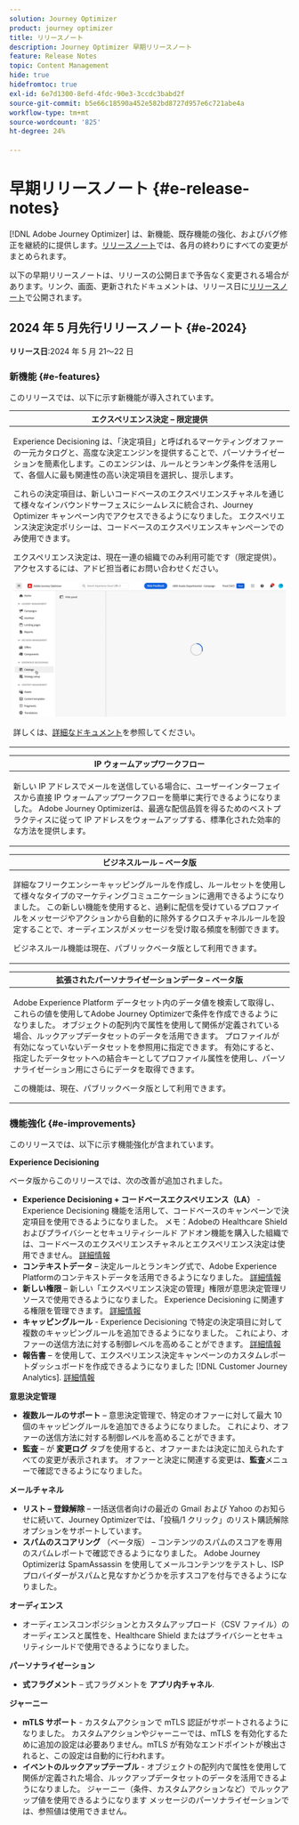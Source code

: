 ```yaml
---
solution: Journey Optimizer
product: journey optimizer
title: リリースノート
description: Journey Optimizer 早期リリースノート
feature: Release Notes
topic: Content Management
hide: true
hidefromtoc: true
exl-id: 6e7d1300-8efd-4fdc-90e3-3ccdc3babd2f
source-git-commit: b5e66c18590a452e582bd8727d957e6c721abe4a
workflow-type: tm+mt
source-wordcount: '825'
ht-degree: 24%

---
```


# 早期リリースノート {#e-release-notes}

[!DNL Adobe Journey Optimizer] は、新機能、既存機能の強化、およびバグ修正を継続的に提供します。[リリースノート](release-notes.md)では、各月の終わりにすべての変更がまとめられます。

以下の早期リリースノートは、リリースの公開日まで予告なく変更される場合があります。リンク、画面、更新されたドキュメントは、リリース日に[リリースノート](release-notes.md)で公開されます。

## 2024 年 5 月先行リリースノート {#e-2024}

**リリース日**:2024 年 5 月 21～22 日

### 新機能 {#e-features}

このリリースでは、以下に示す新機能が導入されています。


<table>
<thead>
<tr>
<th><strong>エクスペリエンス決定 – 限定提供</strong><br/></th>
</tr>
</thead>
<tbody>
<tr>
<td>
<p>Experience Decisioning は、「決定項目」と呼ばれるマーケティングオファーの一元カタログと、高度な決定エンジンを提供することで、パーソナライゼーションを簡素化します。このエンジンは、ルールとランキング条件を活用して、各個人に最も関連性の高い決定項目を選択し、提示します。</p>
<p>これらの決定項目は、新しいコードベースのエクスペリエンスチャネルを通じて様々なインバウンドサーフェスにシームレスに統合され、Journey Optimizer キャンペーン内でアクセスできるようになりました。 エクスペリエンス決定決定ポリシーは、コードベースのエクスペリエンスキャンペーンでのみ使用できます。</p>
<p>エクスペリエンス決定は、現在一連の組織でのみ利用可能です（限定提供）。アクセスするには、アドビ担当者にお問い合わせください。</p>
<img src="assets/do-not-localize/gif-exd.gif"/>
<p>詳しくは、<a href="../experience-decisioning/gs-experience-decisioning.md">詳細なドキュメント</a>を参照してください。</p>
</td>
</tr>
</tbody>
</table>


<table>
<thead>
<tr>
<th><strong>IP ウォームアップワークフロー</strong><br/></th>
</tr>
</thead>
<tbody>
<tr>
<td>
<p>新しい IP アドレスでメールを送信している場合に、ユーザーインターフェイスから直接 IP ウォームアップワークフローを簡単に実行できるようになりました。 Adobe Journey Optimizerは、最適な配信品質を得るためのベストプラクティスに従って IP アドレスをウォームアップする、標準化された効率的な方法を提供します。</p>
<!--p>For more information, refer to the <a href="../configuration/ip-warmup-gs.md">detailed documentation</a>.</p-->
</td>
</tr>
</tbody>
</table>

<table>
<thead>
<tr>
<th><strong>ビジネスルール – ベータ版</strong><br/></th>
</tr>
</thead>
<tbody>
<tr>
<td>
<p>詳細なフリークエンシーキャッピングルールを作成し、ルールセットを使用して様々なタイプのマーケティングコミュニケーションに適用できるようになりました。 この新しい機能を使用すると、過剰に配信を受けているプロファイルをメッセージやアクションから自動的に除外するクロスチャネルルールを設定することで、オーディエンスがメッセージを受け取る頻度を制御できます。</p>
<p>ビジネスルール機能は現在、パブリックベータ版として利用できます。</p>
<!--p>For more information, refer to the <a href="../configuration/business-rules.md">detailed documentation</a>.</p-->
</td>
</tr>
</tbody>
</table>


<table>
<thead>
<tr>
<th><strong>拡張されたパーソナライゼーションデータ – ベータ版</strong><br/></th>
</tr>
</thead>
<tbody>
<tr>
<td>
<p>Adobe Experience Platform データセット内のデータ値を検索して取得し、これらの値を使用してAdobe Journey Optimizerで条件を作成できるようになりました。 オブジェクトの配列内で属性を使用して関係が定義されている場合、ルックアップデータセットのデータを活用できます。 プロファイルが有効になっていないデータセットを参照用に指定できます。 有効にすると、指定したデータセットへの結合キーとしてプロファイル属性を使用し、パーソナライゼーション用にさらにデータを取得できます。</p>
<p>この機能は、現在、パブリックベータ版として利用できます。</p>
</td>
</tr>
</tbody>
</table>

### 機能強化 {#e-improvements}

このリリースでは、以下に示す機能強化が含まれています。

**Experience Decisioning**

ベータ版からこのリリースでは、次の改善が追加されました。

* **Experience Decisioning + コードベースエクスペリエンス（LA）** - Experience Decisioning 機能を活用して、コードベースのキャンペーンで決定項目を使用できるようになりました。 メモ：Adobeの Healthcare Shield およびプライバシーとセキュリティシールド アドオン機能を購入した組織では、コードベースのエクスペリエンスチャネルとエクスペリエンス決定は使用できません。 [詳細情報](../code-based/get-started-code-based.md)
* **コンテキストデータ**  – 決定ルールとランキング式で、Adobe Experience Platformのコンテキストデータを活用できるようになりました。 [詳細情報](../experience-decisioning/context-data.md)
* **新しい権限**  – 新しい「エクスペリエンス決定の管理」権限が意思決定管理リソースで使用できるようになりました。 Experience Decisioning に関連する権限を管理できます。 [詳細情報](../experience-decisioning/gs-experience-decisioning.md)
* **キャッピングルール** - Experience Decisioning で特定の決定項目に対して複数のキャッピングルールを追加できるようになりました。 これにより、オファーの送信方法に対する制御レベルを高めることができます。 [詳細情報](../experience-decisioning/items.md#capping)
* **報告書**  – を使用して、エクスペリエンス決定キャンペーンのカスタムレポートダッシュボードを作成できるようになりました [!DNL Customer Journey Analytics]. [詳細情報](../experience-decisioning/cja-reporting.md)


**意思決定管理**

* **複数ルールのサポート**  – 意思決定管理で、特定のオファーに対して最大 10 個のキャッピングルールを追加できるようになりました。 これにより、オファーの送信方法に対する制御レベルを高めることができます。
* **監査**  – が **変更ログ** タブを使用すると、オファーまたは決定に加えられたすべての変更が表示されます。 オファーと決定に関連する変更は、**監査**&#x200B;メニューで確認できるようになりました。


**メールチャネル**

* **リスト – 登録解除**  – 一括送信者向けの最近の Gmail および Yahoo のお知らせに続いて、Journey Optimizerでは、「投稿/1 クリック」のリスト購読解除オプションをサポートしています。
* **スパムのスコアリング** （ベータ版） – コンテンツのスパムのスコアを専用のスパムレポートで確認できるようになりました。 Adobe Journey Optimizerは SpamAssassin を使用してメールコンテンツをテストし、ISP プロバイダーがスパムと見なすかどうかを示すスコアを付与できるようになりました。
  <!--[Read more](../content-management/spam-report.md)-->


**オーディエンス**

* オーディエンスコンポジションとカスタムアップロード（CSV ファイル）のオーディエンスと属性を、Healthcare Shield またはプライバシーとセキュリティシールドで使用できるようになりました。

**パーソナライゼーション**

* **式フラグメント**  – 式フラグメントを **アプリ内チャネル**.
  <!--[Read more](../personalization/use-expression-fragments.md)-->

**ジャーニー**

<!--* **Merge policies** (Limited Availability)- Merge policies used by a journey are now visible and consistent throughout the journey.-->
* **mTLS サポート** - カスタムアクションで mTLS 認証がサポートされるようになりました。 カスタムアクションやジャーニーでは、mTLS を有効化するために追加の設定は必要ありません。mTLS が有効なエンドポイントが検出されると、この設定は自動的に行われます。
* **イベントのルックアップテーブル** - オブジェクトの配列内で属性を使用して関係が定義された場合、ルックアップデータセットのデータを活用できるようになりました。 ジャーニー（条件、カスタムアクションなど）でルックアップ値を使用できるようになります メッセージのパーソナライゼーションでは、参照値は使用できません。
